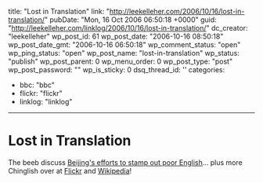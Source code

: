 title: "Lost in Translation"
link: "http://leekelleher.com/2006/10/16/lost-in-translation/"
pubDate: "Mon, 16 Oct 2006 06:50:18 +0000"
guid: "http://leekelleher.com/linklog/2006/10/16/lost-in-translation/"
dc_creator: "leekelleher"
wp_post_id: 61
wp_post_date: "2006-10-16 08:50:18"
wp_post_date_gmt: "2006-10-16 06:50:18"
wp_comment_status: "open"
wp_ping_status: "open"
wp_post_name: "lost-in-translation"
wp_status: "publish"
wp_post_parent: 0
wp_menu_order: 0
wp_post_type: "post"
wp_post_password: ""
wp_is_sticky: 0
dsq_thread_id: ''
categories:
  - bbc: "bbc"
  - flickr: "flickr"
  - linklog: "linklog"

---

# Lost in Translation

The beeb discuss <a href="http://news.bbc.co.uk/1/hi/world/asia-pacific/6052800.stm">Beijing's efforts to stamp out poor English</a>... plus more Chinglish over at <a href="http://www.flickr.com/groups/chinglish/">Flickr</a> and <a href="http://en.wikipedia.org/wiki/Chinglish">Wikipedia</a>!